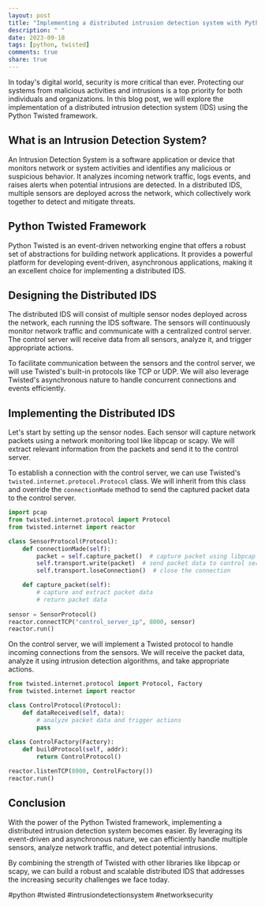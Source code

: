 ```yaml
---
layout: post
title: "Implementing a distributed intrusion detection system with Python Twisted"
description: " "
date: 2023-09-18
tags: [python, twisted]
comments: true
share: true
---
```


In today's digital world, security is more critical than ever. Protecting our systems from malicious activities and intrusions is a top priority for both individuals and organizations. In this blog post, we will explore the implementation of a distributed intrusion detection system (IDS) using the Python Twisted framework. 

## What is an Intrusion Detection System?

An Intrusion Detection System is a software application or device that monitors network or system activities and identifies any malicious or suspicious behavior. It analyzes incoming network traffic, logs events, and raises alerts when potential intrusions are detected. In a distributed IDS, multiple sensors are deployed across the network, which collectively work together to detect and mitigate threats. 

## Python Twisted Framework

Python Twisted is an event-driven networking engine that offers a robust set of abstractions for building network applications. It provides a powerful platform for developing event-driven, asynchronous applications, making it an excellent choice for implementing a distributed IDS. 

## Designing the Distributed IDS

The distributed IDS will consist of multiple sensor nodes deployed across the network, each running the IDS software. The sensors will continuously monitor network traffic and communicate with a centralized control server. The control server will receive data from all sensors, analyze it, and trigger appropriate actions. 

To facilitate communication between the sensors and the control server, we will use Twisted's built-in protocols like TCP or UDP. We will also leverage Twisted's asynchronous nature to handle concurrent connections and events efficiently. 

## Implementing the Distributed IDS

Let's start by setting up the sensor nodes. Each sensor will capture network packets using a network monitoring tool like libpcap or scapy. We will extract relevant information from the packets and send it to the control server. 

To establish a connection with the control server, we can use Twisted's `twisted.internet.protocol.Protocol` class. We will inherit from this class and override the `connectionMade` method to send the captured packet data to the control server. 

```python
import pcap
from twisted.internet.protocol import Protocol
from twisted.internet import reactor

class SensorProtocol(Protocol):
    def connectionMade(self):
        packet = self.capture_packet()  # capture packet using libpcap or scapy
        self.transport.write(packet)  # send packet data to control server
        self.transport.loseConnection()  # close the connection

    def capture_packet(self):
        # capture and extract packet data
        # return packet data
        
sensor = SensorProtocol()
reactor.connectTCP("control_server_ip", 8000, sensor)
reactor.run()
```

On the control server, we will implement a Twisted protocol to handle incoming connections from the sensors. We will receive the packet data, analyze it using intrusion detection algorithms, and take appropriate actions. 

```python
from twisted.internet.protocol import Protocol, Factory
from twisted.internet import reactor

class ControlProtocol(Protocol):
    def dataReceived(self, data):
        # analyze packet data and trigger actions
        pass
        
class ControlFactory(Factory):
    def buildProtocol(self, addr):
        return ControlProtocol()

reactor.listenTCP(8000, ControlFactory())
reactor.run()
```

## Conclusion

With the power of the Python Twisted framework, implementing a distributed intrusion detection system becomes easier. By leveraging its event-driven and asynchronous nature, we can efficiently handle multiple sensors, analyze network traffic, and detect potential intrusions. 

By combining the strength of Twisted with other libraries like libpcap or scapy, we can build a robust and scalable distributed IDS that addresses the increasing security challenges we face today. 

#python #twisted #intrusiondetectionsystem #networksecurity